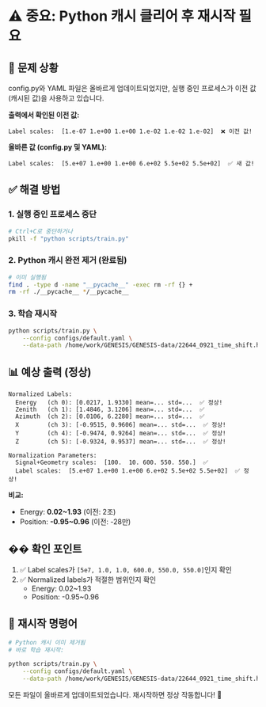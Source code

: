 # ⚠️ 중요: Python 캐시 클리어 후 재시작 필요

## 🔄 문제 상황

config.py와 YAML 파일은 올바르게 업데이트되었지만, 실행 중인 프로세스가 이전 값(캐시된 값)을 사용하고 있습니다.

**출력에서 확인된 이전 값:**
```
Label scales:  [1.e-07 1.e+00 1.e+00 1.e-02 1.e-02 1.e-02]  ❌ 이전 값!
```

**올바른 값 (config.py 및 YAML):**
```
Label scales:  [5.e+07 1.e+00 1.e+00 6.e+02 5.5e+02 5.5e+02]  ✅ 새 값!
```

## ✅ 해결 방법

### 1. 실행 중인 프로세스 중단
```bash
# Ctrl+C로 중단하거나
pkill -f "python scripts/train.py"
```

### 2. Python 캐시 완전 제거 (완료됨)
```bash
# 이미 실행됨
find . -type d -name "__pycache__" -exec rm -rf {} +
rm -rf ./__pycache__ */__pycache__
```

### 3. 학습 재시작
```bash
python scripts/train.py \
    --config configs/default.yaml \
    --data-path /home/work/GENESIS/GENESIS-data/22644_0921_time_shift.h5
```

## 📊 예상 출력 (정상)

```
Normalized Labels:
  Energy   (ch 0): [0.0217, 1.9330] mean=... std=...  ✅ 정상!
  Zenith   (ch 1): [1.4846, 3.1206] mean=... std=...  ✅
  Azimuth  (ch 2): [0.0106, 6.2280] mean=... std=...  ✅
  X        (ch 3): [-0.9515, 0.9606] mean=... std=...  ✅ 정상!
  Y        (ch 4): [-0.9474, 0.9264] mean=... std=...  ✅ 정상!
  Z        (ch 5): [-0.9324, 0.9537] mean=... std=...  ✅ 정상!

Normalization Parameters:
  Signal+Geometry scales:  [100.  10. 600. 550. 550.]  ✅
  Label scales:  [5.e+07 1.e+00 1.e+00 6.e+02 5.5e+02 5.5e+02]  ✅ 정상!
```

**비교:**
- Energy: **0.02~1.93** (이전: 2조)
- Position: **-0.95~0.96** (이전: -28만)

## �� 확인 포인트

1. ✅ Label scales가 `[5e7, 1.0, 1.0, 600.0, 550.0, 550.0]`인지 확인
2. ✅ Normalized labels가 적절한 범위인지 확인
   - Energy: 0.02~1.93
   - Position: -0.95~0.96

## 🚀 재시작 명령어

```bash
# Python 캐시 이미 제거됨
# 바로 학습 재시작:

python scripts/train.py \
    --config configs/default.yaml \
    --data-path /home/work/GENESIS/GENESIS-data/22644_0921_time_shift.h5
```

모든 파일이 올바르게 업데이트되었습니다. 재시작하면 정상 작동합니다! 🎉
